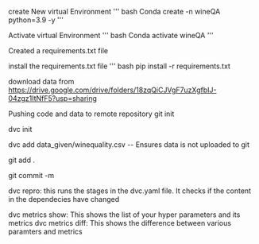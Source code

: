 
create New virtual Environment
''' bash
Conda create -n wineQA python=3.9 -y
'''

Activate virtual Environment
''' bash
Conda activate wineQA 
'''

Created a requirements.txt file

install the requirements.txt file
''' bash
pip install -r requirements.txt

download data from 
https://drive.google.com/drive/folders/18zqQiCJVgF7uzXgfbIJ-04zgz1ItNfF5?usp=sharing

Pushing code and data to remote repository
git init

dvc init

dvc add data_given/winequality.csv --  Ensures data is not uploaded to git

git add .

git commit -m

dvc repro: this runs the stages in the dvc.yaml file. It checks if the content in the dependecies have changed

dvc metrics show: This shows the list of your hyper parameters and its metrics
dvc metrics diff: This shows the difference between various paramters and metrics